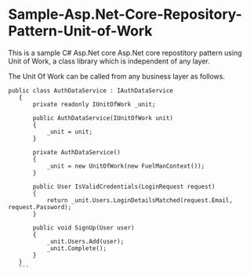 # Sample-Asp.Net-Core-Repository-Pattern-Unit-of-Work

This is a sample C# Asp.Net core Asp.Net core repostitory pattern using Unit of Work, a class library which is independent of any layer. 

The Unit Of Work can be called from any business layer as follows.


 ```
 public class AuthDataService : IAuthDataService
    {
        private readonly IUnitOfWork _unit;

        public AuthDataService(IUnitOfWork unit)
        {
            _unit = unit;
        }

        private AuthDataService()
        {
            _unit = new UnitOfWork(new FuelManContext());
        }

        public User IsValidCredentials(LoginRequest request)
        {
            return _unit.Users.LoginDetailsMatched(request.Email, request.Password);
        }

        public void SignUp(User user)
        {
            _unit.Users.Add(user);
            _unit.Complete();
        }
    }
    ```
